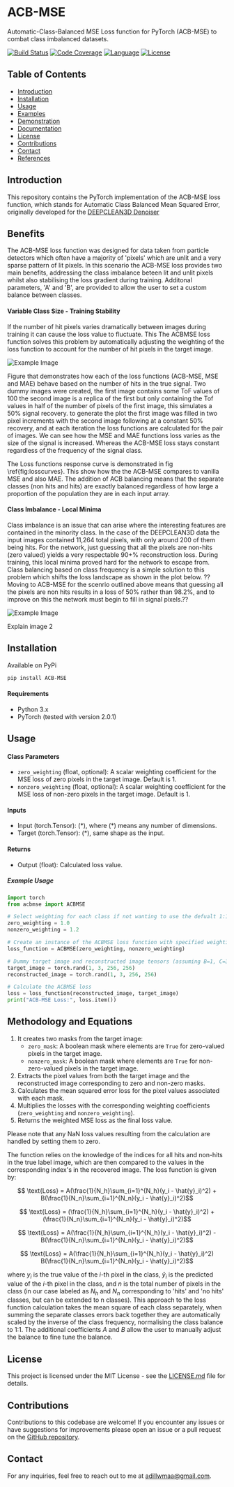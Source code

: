 # ACB-MSE
Automatic-Class-Balanced MSE Loss function for PyTorch (ACB-MSE) to combat class imbalanced datasets. 

[![Build Status](https://img.shields.io/travis/username/repo.svg)](https://travis-ci.org/Adillwma/ACB-MSE)
[![Code Coverage](https://img.shields.io/codecov/c/github/username/repo.svg)](https://codecov.io/gh/Adillwma/ACB-MSE)
[![Language](https://img.shields.io/badge/language-Python-blue.svg)](https://www.python.org/)
[![License](https://img.shields.io/badge/license-MIT-brightgreen.svg)](https://opensource.org/licenses/MIT)

## Table of Contents
- [Introduction](#introduction)
- [Installation](#installation)
- [Usage](#usage)
- [Examples](#examples)
- [Demonstration](#demonstration)
- [Documentation](#documentation)
- [License](#license)
- [Contributions](#contributions)
- [Contact](#contact)
- [References](#references)

## Introduction 
This repository contains the PyTorch implementation of the ACB-MSE loss function, which stands for Automatic Class Balanced Mean Squared Error, originally developed for the [DEEPCLEAN3D Denoiser](#https://github.com/Adillwma/DeepClean-Noise-Suppression-for-LHC-B-Torch-Detector")





## Benefits
The ACB-MSE loss function was designed for data taken from particle detectors which often have a majority of 'pixels' which are unlit and a very sparse pattern of lit pixels. In this scenario the ACB-MSE loss provides two main benefits, addressing the class imbalance beteen lit and unlit pixels whilst also stabilising the loss gradient during training. Additonal parameters, 'A' and 'B', are provided to allow the user to set a custom balance between classes.

#### Variable Class Size - Training Stability
If the number of hit pixels varies dramatically between images during training it can cause the loss value to fluctuate. This The ACBMSE loss function solves this problem by automatically adjusting the weighting of the loss function to account for the number of hit pixels in the target image. 

![Example Image](Images/loss_curve_1.png "Alternative Text")

Figure that demonstrates how each of the loss functions (ACB-MSE, MSE and MAE) behave based on the number of hits in the true signal. Two dummy images were created, the first image contains some ToF values of 100 the second image is a replica of the first but only containing the Tof values in half of the number of pixels of the first image, this simulates a 50% signal recovery. to generate the plot the first image was filled in two pixel increments with the second image following at a constant 50% recovery, and at each iteration the loss functions are calculated for the pair of images. We can see how the MSE and MAE functions loss varies as the size of the signal is increased. Whereas the ACB-MSE loss stays constant regardless of the frequency of the signal class.

The Loss functions response curve is demonstrated in fig \ref{fig:losscurves}. This show how the the ACB-MSE compares to vanilla MSE and also MAE. The addition of ACB balancing means that the separate classes (non hits and hits) are exactly balanced regardless of how large a proportion of the population they are in each input array. 


#### Class Imbalance - Local Minima
Class imbalance is an issue that can arise where the interesting features are contained in the minority class. In the case of the DEEPCLEAN3D data the input images contained 11,264 total pixels, with only around 200 of them being hits. For the network, just guessing that all the pixels are non-hits (zero valued) yields a very respectable 90+% reconstruction loss. During training, this local minima proved hard for the network to escape from. Class balancing based on class frequency is a simple solution to this problem which shifts the loss landscape as shown in the plot below. ??Moving to ACB-MSE for the scenrio outlined above means that guessing all the pixels are non hits results in a loss of 50% rather than 98.2%, and to improve on this the network must begin to fill in signal pixels.??

![Example Image](Images/loss_curve_2.png "Alternative Text")

Explain image 2




## Installation
Available on PyPi
```bash
pip install ACB-MSE
```

#### Requirements
- Python 3.x
- PyTorch (tested with version 2.0.1)



## Usage
#### Class Parameters
- `zero_weighting` (float, optional): A scalar weighting coefficient for the MSE loss of zero pixels in the target image. Default is 1.
- `nonzero_weighting` (float, optional): A scalar weighting coefficient for the MSE loss of non-zero pixels in the target image. Default is 1.

#### Inputs
   - Input (torch.Tensor): $(*)$, where $(*)$ means any number of dimensions.
   - Target (torch.Tensor): $(*)$, same shape as the input.

#### Returns
- Output (float): Calculated loss value.


##### Example Usage
```python
import torch
from acbmse import ACBMSE

# Select weighting for each class if not wanting to use the defualt 1:1 weighting
zero_weighting = 1.0
nonzero_weighting = 1.2

# Create an instance of the ACBMSE loss function with specified weighting coefficients
loss_function = ACBMSE(zero_weighting, nonzero_weighting)

# Dummy target image and reconstructed image tensors (assuming B=1, C=3, H=256, W=256)
target_image = torch.rand(1, 3, 256, 256)
reconstructed_image = torch.rand(1, 3, 256, 256)

# Calculate the ACBMSE loss
loss = loss_function(reconstructed_image, target_image)
print("ACB-MSE Loss:", loss.item())
```


## Methodology and Equations
1. It creates two masks from the target image:
   - `zero_mask`: A boolean mask where elements are `True` for zero-valued pixels in the target image.
   - `nonzero_mask`: A boolean mask where elements are `True` for non-zero-valued pixels in the target image.
2. Extracts the pixel values from both the target image and the reconstructed image corresponding to zero and non-zero masks.
3. Calculates the mean squared error loss for the pixel values associated with each mask.
4. Multiplies the losses with the corresponding weighting coefficients (`zero_weighting` and `nonzero_weighting`).
5. Returns the weighted MSE loss as the final loss value.

Please note that any NaN loss values resulting from the calculation are handled by setting them to zero.

The function relies on the knowledge of the indices for all hits and non-hits in the true label image, which are then compared to the values in the corresponding index's in the recovered image. The loss function is given by:

$$ \text{Loss} = A(\frac{1}{N_h}\sum_{i=1}^{N_h}(y_i - \hat{y}_i)^2) + B(\frac{1}{N_n}\sum_{i=1}^{N_n}(y_i - \hat{y}_i)^2)$$

$$ \text{Loss} = (\frac{1}{N_h}\sum_{i=1}^{N_h}(y_i - \hat{y}_i)^2) + (\frac{1}{N_n}\sum_{i=1}^{N_n}(y_i - \hat{y}_i)^2)$$

$$ \text{Loss} = A(\frac{1}{N_h}\sum_{i=1}^{N_h}(y_i - \hat{y}_i)^2) - B(\frac{1}{N_n}\sum_{i=1}^{N_n}(y_i - \hat{y}_i)^2)$$

$$ \text{Loss} = A(\frac{1}{N_h}\sum_{i=1}^{N_h}(y_i - \hat{y}_i)^2) B(\frac{1}{N_n}\sum_{i=1}^{N_n}(y_i - \hat{y}_i)^2)$$

where $y_i$ is the true value of the $i$-th pixel in the class, $\hat{y}_i$ is the predicted value of the $i$-th pixel in the class, and $n$ is the total number of pixels in the class (in our case labeled as $N_h$ and $N_n$ corresponding to 'hits' and 'no hits' classes, but can be extended to n classes). This approach to the loss function calculation takes the mean square of each class separately, when summing the separate classes errors back together they are automatically scaled by the inverse of the class frequency, normalising the class balance to 1:1. The additional coefficients $A$ and $B$ allow the user to manually adjust the balance to fine tune the balance.



## License
This project is licensed under the MIT License - see the [LICENSE.md](LICENSE.md) file for details.

## Contributions
Contributions to this codebase are welcome! If you encounter any issues or have suggestions for improvements please open an issue or a pull request on the [GitHub repository](https://github.com/Adillwma/ACB-MSE).

## Contact
For any inquiries, feel free to reach out to me at adillwmaa@gmail.com.















